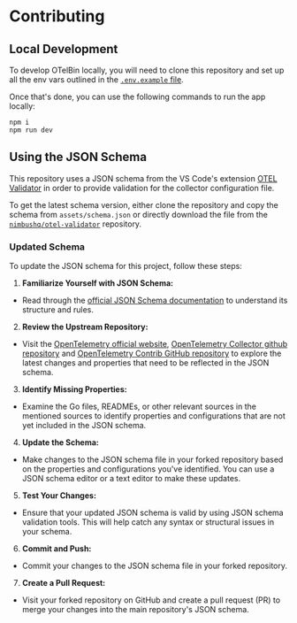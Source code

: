 # Contributing

## Local Development

To develop OTelBin locally, you will need to clone this repository and set up all the env vars outlined in the [`.env.example` file](https://github.com/dash0hq/otelbin/blob/main/.env.example).

Once that's done, you can use the following commands to run the app locally:

```
npm i
npm run dev
```

## Using the JSON Schema

This repository uses a JSON schema from the VS Code's extension [OTEL Validator](https://github.com/nimbushq/otel-validator) in order to provide validation for the collector configuration file.

To get the latest schema version, either clone the repository and copy the schema from `assets/schema.json` or directly download the file from the [`nimbushq/otel-validator`](https://github.com/nimbushq/otel-validator/blob/main/assets/schema.json) repository.

### Updated Schema

To update the JSON schema for this project, follow these steps:  

1. __Familiarize Yourself with JSON Schema:__  
* Read through the [official JSON Schema documentation](https://json-schema.org/) to understand its structure and rules.  

2. __Review the Upstream Repository:__  
* Visit the [OpenTelemetry official website](https://opentelemetry.io/), [OpenTelemetry Collector github repository](https://github.com/open-telemetry/opentelemetry-collector/tree/main) and [OpenTelemetry Contrib GitHub repository](https://github.com/open-telemetry/opentelemetry-collector-contrib) to explore the latest changes and properties that need to be reflected in the JSON schema.  

3. __Identify Missing Properties:__  
* Examine the Go files, READMEs, or other relevant sources in the mentioned sources to identify properties and configurations that are not yet included in the JSON schema.  

4. __Update the Schema:__  
* Make changes to the JSON schema file in your forked repository based on the properties and configurations you've identified. You can use a JSON schema editor or a text editor to make these updates.  

5. __Test Your Changes:__
* Ensure that your updated JSON schema is valid by using JSON schema validation tools. This will help catch any syntax or structural issues in your schema.  

6. __Commit and Push:__
* Commit your changes to the JSON schema file in your forked repository.  

7. __Create a Pull Request:__  
* Visit your forked repository on GitHub and create a pull request (PR) to merge your changes into the main repository's JSON schema.  

